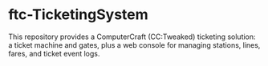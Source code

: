 # ftc-TicketingSystem
This repository provides a ComputerCraft (CC:Tweaked) ticketing solution: a ticket machine and gates, plus a web console for managing stations, lines, fares, and ticket event logs.
